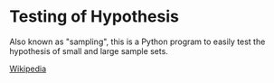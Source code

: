 # Testing of Hypothesis
Also known as "sampling", this is a Python program to easily test the hypothesis of small and large sample sets.

[Wikipedia](https://en.wikipedia.org/wiki/Statistical_hypothesis_testing "Wikipedia")
